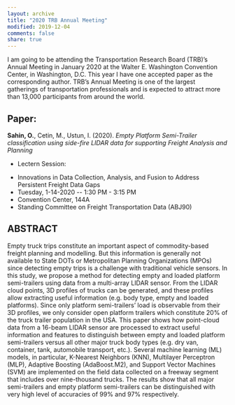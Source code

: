 ```yaml
---
layout: archive
title: "2020 TRB Annual Meeting"
modified: 2019-12-04
comments: false
share: true
---
```



I am going to be attending the Transportation Research Board (TRB)’s Annual Meeting in January 2020 at the Walter E. Washington Convention Center, in Washington, D.C. This year I have one accepted paper as the corresponding author. TRB’s Annual Meeting is one of the largest gatherings of transportation professionals and is expected to attract more than 13,000 participants from around the world.

## Paper:

  **Sahin, O.**, Cetin, M., Ustun, I. (2020). _Empty Platform Semi-Trailer classification using side-fire LIDAR data for supporting Freight Analysis and Planning_

* Lectern Session:

-	Innovations in Data Collection, Analysis, and Fusion to Address Persistent Freight Data Gaps
-	Tuesday, 1-14-2020 -- 1:30 PM - 3:15 PM
-	Convention Center, 144A
-	Standing Committee on Freight Transportation Data (ABJ90)

## ABSTRACT

Empty truck trips constitute an important aspect of commodity-based freight planning and modelling. But this information is generally not available to State DOTs or Metropolitan Planning Organizations (MPOs) since detecting empty trips is a challenge with traditional vehicle sensors. In this study, we propose a method for detecting empty and loaded platform semi-trailers using data from a multi-array LIDAR sensor. From the LIDAR cloud points, 3D profiles of trucks can be generated, and these profiles allow extracting useful information (e.g. body type, empty and loaded platforms). Since only platform semi-trailers’ load is observable from their 3D profiles, we only consider open platform trailers which constitute 20% of the truck trailer population in the USA. This paper shows how point-cloud data from a 16-beam LIDAR sensor are processed to extract useful information and features to distinguish between empty and loaded platform semi-trailers versus all other major truck body types (e.g. dry van, container, tank, automobile transport, etc.). Several machine learning (ML) models, in particular, K-Nearest Neighbors (KNN), Multilayer Perceptron (MLP), Adaptive Boosting (AdaBoost.M2), and Support Vector Machines (SVM) are implemented on the field data collected on a freeway segment that includes over nine-thousand trucks. The results show that all major semi-trailers and empty platform semi-trailers can be distinguished with very high level of accuracies of 99% and 97% respectively.
